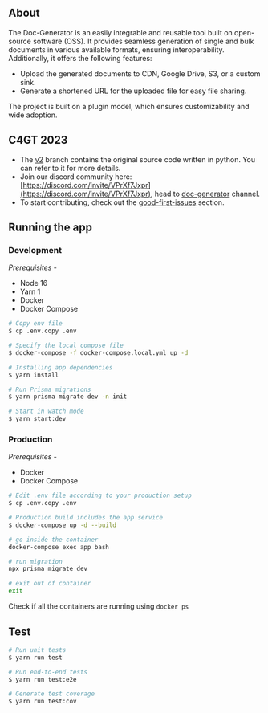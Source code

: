 
## About
The Doc-Generator is an easily integrable and reusable tool built on open-source software (OSS). It provides seamless generation of single and bulk documents in various available formats, ensuring interoperability. Additionally, it offers the following features:

- Upload the generated documents to CDN, Google Drive, S3, or a custom sink.
- Generate a shortened URL for the uploaded file for easy file sharing.

The project is built on a plugin model, which ensures customizability and wide adoption.

## C4GT 2023
- The [v2](https://github.com/Samagra-Development/Doc-Generator/tree/v2) branch contains the original source code written in python. You can refer to it for more details.
- Join our discord community here: [https://discord.com/invite/VPrXf7Jxpr](https://discord.com/invite/VPrXf7Jxpr), head to [doc-generator](https://discord.com/channels/973851473131761674/1107697276475941024) channel.
- To start contributing, check out the [good-first-issues](https://github.com/Samagra-Development/Doc-Generator/issues?q=is%3Aissue+is%3Aopen+label%3A%22good+first+issue%22) section.

## Running the app

### Development

_Prerequisites_ -

- Node 16
- Yarn 1
- Docker
- Docker Compose

```bash
# Copy env file
$ cp .env.copy .env

# Specify the local compose file
$ docker-compose -f docker-compose.local.yml up -d

# Installing app dependencies
$ yarn install

# Run Prisma migrations
$ yarn prisma migrate dev -n init

# Start in watch mode
$ yarn start:dev
```

### Production

_Prerequisites_ -

- Docker
- Docker Compose

```bash
# Edit .env file according to your production setup
$ cp .env.copy .env

# Production build includes the app service
$ docker-compose up -d --build

# go inside the container
docker-compose exec app bash

# run migration
npx prisma migrate dev

# exit out of container
exit
```

Check if all the containers are running using `docker ps`

## Test

```bash
# Run unit tests
$ yarn run test

# Run end-to-end tests
$ yarn run test:e2e

# Generate test coverage
$ yarn run test:cov
```
